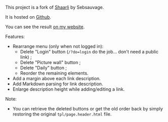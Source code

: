 This project is a fork of [Shaarli](http://sebsauvage.net/wiki/doku.php?id=php:shaarli) by Sebsauvage.

It is hosted on [Github](https://github.com/abeaumet/shaarli).

You can see the result [on my website](http://shaarli.beaumet.fr).

Features:
* Rearrange menu (only when not logged in):
  * Delete "Login" button (`/?do=login` do the job... don't need a public link) ;
  * Delete "Picture wall" button ;
  * Delete "Daily" button ;
  * Reorder the remaining elements.
* Add a margin above each link description.
* Add Markdown parsing for link description.
* Enlarge description height while adding/editing a link.

Note:
* You can retrieve the deleted buttons or get the old order back by simply
  restoring the original `tpl/page.header.html` file.
